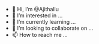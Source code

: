 - 👋 Hi, I’m @Ajithallu
- 👀 I’m interested in ...
- 🌱 I’m currently learning ...
- 💞️ I’m looking to collaborate on ...
- 📫 How to reach me ...

<!---
Ajithallu/Ajithallu is a ✨ special ✨ repository because its `README.md` (this file) appears on your GitHub profile.
You can click the Preview link to take a look at your changes.
--->

